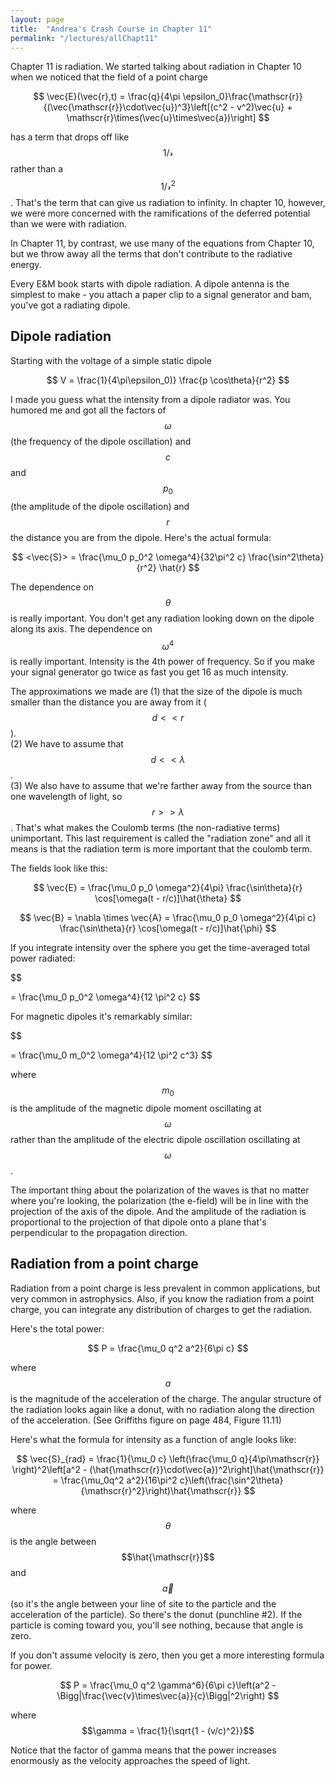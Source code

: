 ```yaml
---
layout: page
title:  "Andrea's Crash Course in Chapter 11"
permalink: "/lectures/allChapt11"
---
```


Chapter 11 is radiation.  We started talking about radiation in Chapter 10 when we noticed that the field of a point charge

$$
\vec{E}(\vec{r},t) = \frac{q}{4\pi \epsilon_0}\frac{\mathscr{r}}{(\vec{\mathscr{r}}\cdot\vec{u})^3}\left[(c^2 - v^2)\vec{u} + \mathscr{r}\times(\vec{u}\times\vec{a})\right]
$$

has a term that drops off like $$1/\mathscr{r}$$ rather than a $$1/\mathscr{r}^2$$.  That's the term that can give us radiation to infinity.  In chapter 10,
however, we were more concerned with the ramifications of the deferred
potential than we were with radiation.

In Chapter 11, by contrast, we use many of the equations from
Chapter 10, but we throw away all the terms that don't contribute
to the radiative energy.

Every E&M book starts with dipole radiation.  A dipole antenna is the
simplest to make - you attach a paper clip to a signal generator and bam, you've
got a radiating dipole.

## Dipole radiation

Starting with the voltage of a simple static dipole


$$
V = \frac{1}{4\pi\epsilon_0)} \frac{p \cos\theta}{r^2}
$$

I made you guess
what the intensity from a dipole radiator was.  You humored me and got all
the factors of $$\omega$$ (the frequency of the dipole oscillation) and $$c$$ and $$p_0$$ (the amplitude of the
dipole oscillation) and $$r$$ the distance you are from the dipole. Here's
the actual formula:

$$
<\vec{S}> = \frac{\mu_0 p_0^2 \omega^4}{32\pi^2 c} \frac{\sin^2\theta}{r^2} \hat{r}
$$

The dependence on $$\theta$$ is really important.  You don't get
any radiation looking down on the dipole along its axis.
The dependence on $$\omega^4$$ is really important.  Intensity is the 4th power of frequency.
So if you make your signal generator go twice as fast you get 16 as much intensity.

The approximations we made 
are (1) that the size of the dipole is much smaller than the distance you are away
from it ($$d<<r$$).  
(2) We have to assume that $$d<<\lambda$$.  
(3) We also have to assume that we're farther away from the source
than one wavelength of light, so $$r>>\lambda$$.  That's what makes the Coulomb terms (the non-radiative terms)
unimportant.  This last requirement is called the "radiation zone" and all it
means is that the radiation term is more important that the coulomb term. 

The fields look like this:

$$
\vec{E} = \frac{\mu_0 p_0 \omega^2}{4\pi} \frac{\sin\theta}{r} \cos[\omega(t - r/c)]\hat{\theta}
$$

$$
\vec{B} = \nabla \times \vec{A} = \frac{\mu_0 p_0 \omega^2}{4\pi c} \frac{\sin\theta}{r} \cos[\omega(t - r/c)]\hat{\phi}
$$

If you integrate intensity over the sphere you get the time-averaged total power radiated:

$$
<P> =  \frac{\mu_0 p_0^2 \omega^4}{12 \pi^2 c} 
$$

For magnetic dipoles it's remarkably similar:

$$
<P> =  \frac{\mu_0 m_0^2 \omega^4}{12 \pi^2 c^3} 
$$

where $$m_0$$ is the amplitude of the magnetic dipole moment oscillating at $$\omega$$ rather than the
amplitude of the electric dipole oscillation oscillating at $$\omega$$. 

The important thing about the polarization of the waves is that no matter
where you're looking, the polarization (the e-field) will be in line with the
projection of the axis of the dipole.  And the amplitude of the radiation
is proportional to the projection of that dipole onto a plane that's perpendicular to the propagation direction.

## Radiation from a point charge

Radiation from a point charge is less prevalent in common applications, but very common in astrophysics. Also, if you know the radiation from a point charge, you can integrate any distribution of charges to get the radiation.

Here's the total power:

$$
P = \frac{\mu_0 q^2 a^2}{6\pi c}
$$

where $$a$$ is the magnitude of the acceleration of the charge.  The angular
structure of the radiation looks again like a donut, with no radiation along
the direction of the acceleration. (See Griffiths figure on page 484, Figure 11.11)

Here's what the formula for intensity as a function of angle looks like:

$$
\vec{S}_{rad} = \frac{1}{\mu_0 c} \left(\frac{\mu_0 q}{4\pi\mathscr{r}}
\right)^2\left[a^2 -  (\hat{\mathscr{r}}\cdot\vec{a})^2\right]\hat{\mathscr{r}}
= \frac{\mu_0q^2 a^2}{16\pi^2 c}\left(\frac{\sin^2\theta}{\mathscr{r}^2}\right)\hat{\mathscr{r}}
$$

where $$\theta$$ is the angle between $$\hat{\mathscr{r}}$$ and $$\vec{a}$$ (so it's the
angle between your line of site to the particle and the acceleration of the particle). So
there's the donut (punchline #2).  If the  particle is coming toward you, you'll see nothing,
because that angle is zero.

If you don't assume velocity is zero, then you get a more interesting formula for power.

$$
P = \frac{\mu_0 q^2 \gamma^6}{6\pi c}\left(a^2 - \Bigg|\frac{\vec{v}\times\vec{a}}{c}\Bigg|^2\right)
$$

where $$\gamma = \frac{1}{\sqrt{1 - (v/c)^2}}$$

Notice that the factor of gamma means that the power increases enormously as the velocity 
approaches the speed of light.

